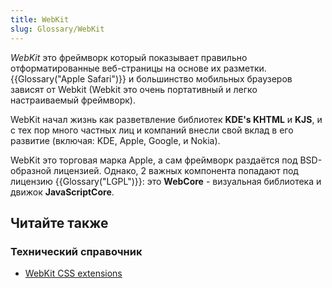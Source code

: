 ```yaml
---
title: WebKit
slug: Glossary/WebKit
---
```


_WebKit_ это фреймворк который показывает правильно отформатированные веб-страницы на основе их разметки. {{Glossary("Apple Safari")}} и большинство мобильных браузеров зависят от Webkit (Webkit это очень портативный и легко настраиваемый фреймворк).

WebKit начал жизнь как разветвление библиотек **KDE's KHTML** и **KJS**, и с тех пор много частных лиц и компаний внесли свой вклад в его развитие (включая: KDE, Apple, Google, и Nokia).

WebKit это торговая марка Apple, а сам фреймворк раздаётся под BSD-образной лицензией. Однако, 2 важных компонента попадают под лицензию {{Glossary("LGPL")}}: это **WebCore** - визуальная библиотека и движок **JavaScriptCore**.

## Читайте также

### Технический справочник

- [WebKit CSS extensions](/ru/docs/Web/CSS/Reference/Webkit_Extensions)
